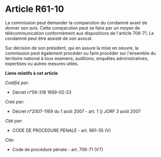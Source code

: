 # Article R61-10

La commission peut demander la comparution du condamné avant de donner son avis. Cette comparution peut se faire par un moyen
de télécommunication conformément aux dispositions de l'article 706-71. Le condamné peut être assisté de son avocat. 

Sur décision de son président, qui en assure la mise en oeuvre, la commission peut également procéder ou faire procéder sur
l'ensemble du territoire national à tous examens, auditions, enquêtes administratives, expertises ou autres mesures utiles.

**Liens relatifs à cet article**

_Codifié par_:

  - Décret n°59-318 1959-02-23

_Créé par_:

  - Décret n°2007-1169 du 1 août 2007 - art. 1 () JORF 3 août 2007

_Cité par_:

  - CODE DE PROCEDURE PENALE - art. R61-35 (V)

_Cite_:

  - Code de procédure pénale - art. 706-71 (VT)

